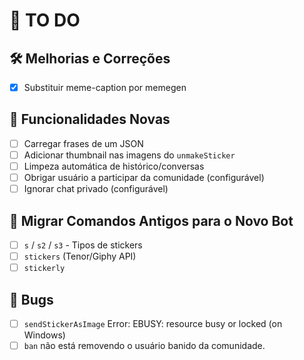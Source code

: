 # 📝 TO DO

## 🛠️ Melhorias e Correções
- [x] Substituir meme-caption por memegen

## 🚀 Funcionalidades Novas

- [ ] Carregar frases de um JSON
- [ ] Adicionar thumbnail nas imagens do `unmakeSticker`
- [ ] Limpeza automática de histórico/conversas
- [ ] Obrigar usuário a participar da comunidade (configurável)
- [ ] Ignorar chat privado (configurável)

## 🔄 Migrar Comandos Antigos para o Novo Bot

- [ ] `s` / `s2` / `s3` - Tipos de stickers
- [ ] `stickers` (Tenor/Giphy API)
- [ ] `stickerly`

## 👾 Bugs

- [ ] `sendStickerAsImage` Error: EBUSY: resource busy or locked (on Windows)
- [ ] `ban` não está removendo o usuário banido da comunidade.